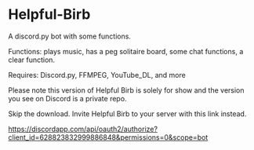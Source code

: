 # Helpful-Birb
A discord.py bot with some functions.

Functions:
plays music, has a peg solitaire board, some chat functions, a clear function.

Requires: 
Discord.py, FFMPEG, YouTube_DL, and more

Please note this version of Helpful Birb is solely for show and the version you see on Discord is a private repo.

Skip the download. Invite Helpful Birb to your server with this link instead.

https://discordapp.com/api/oauth2/authorize?client_id=628823832999886848&permissions=0&scope=bot
